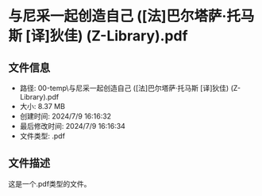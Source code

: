 ﻿# 与尼采一起创造自己 ([法]巴尔塔萨·托马斯 [译]狄佳) (Z-Library).pdf

## 文件信息
- 路径: 00-temp\与尼采一起创造自己 ([法]巴尔塔萨·托马斯 [译]狄佳) (Z-Library).pdf
- 大小: 8.37 MB
- 创建时间: 2024/7/9 16:16:32
- 最后修改时间: 2024/7/9 16:16:34
- 文件类型: .pdf

## 文件描述
这是一个.pdf类型的文件。


